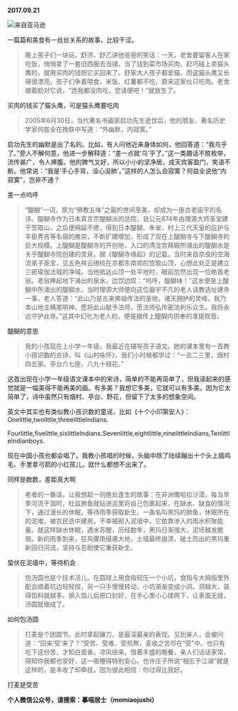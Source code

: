 
          
**2017.09.21**

![](http://wx3.sinaimg.cn/large/627d9660ly1fjqrlbc3zlj20yg1f1790.jpg)来自亚马逊


一篇篇和美食有一丝丝关系的故事，比较干涩。
>晚上孩子们一块玩，舒济、舒乙讲他爸爸的笑话：一天，老舍要留客人在家吃饭，悄悄拿了一套旧西服去当铺，当了钱到菜市场买肉，赶巧碰上卖猫头鹰的，就用买肉的钱把它买回来了。舒家大人孩子都爱猫，而这猫头鹰又长得很漂亮，孩子们争着喂食，米饭、红薯都不吃，原来这家伙只吃肉。老舍绷着脸对它说，“连我都没肉吃，您请便吧！”就放生了。



买肉的钱买了猫头鹰，可是猫头鹰要吃肉
>2005年6月30日，当代著名书画家启功先生逝世后，他的朋友、著名历史学家何兹全在挽联中写道：“外幽默，内寂寞。”

启功先生的幽默是出了名的。比如，有人问他近来身体如何，他回答道：“我鸟乎了。”旁人不解何意，他进一步解释道：“差一点就‘乌’乎了。”这一类趣话不胜枚举，流传甚广，令人捧腹。他的脾气又好，所以小小的坚净居，成天宾客盈门，笑语不断。他常说：“我是‘手心手背，没心没肺’。”这样的人怎么会寂寞？何兹全说他“内寂寞”，岂非不通？



差一点呜呼
>“醍醐”一词，原为“佛教五味”之最的世间至美，却成为一座古老庙宇的名讳。醍醐寺作为日本真言宗醍醐派的总院，自公元874年由理源大师圣宝建于笠取山，之后便绵延不绝，得到日本醍醐、朱雀、村上三代天皇的庇护与丰臣秀吉等名宿的推崇，不断扩建增加，形成了现在上醍醐寺与下醍醐寺的巨大规模。上醍醐是醍醐寺的开创地，入口的清泷宫拜殿所涌出的醍醐水是关乎醍醐寺院创建的灵泉。据《醍醐寺缘起》的记载，当时来自奈良的空海流弟子圣宝，见五色祥云缭绕在京都东南郊的笠取山顶，心想此处正是建立三密瑜伽法城的净域。当他抵达山顶一处平地时，眼前忽然出现一位皓首老翁。老翁捧起地下涌出的泉水，边饮边叹：“呜呼，醍醐味！”这水便是上醍醐中所涌出的醍醐水。当时理源大师便向这位器宇不凡的老人请教选址建寺一事。老人答道：“此山乃是古来佛祖传法的圣地，诸天拥护的灵峰。我乃本山地主横尾明神，愿将此山献予法师，愿法师弘传密法利乐众生。我将永远守护此寺。”这其中幻化为老人的，便是据传上醍醐内供奉的准提观音。



醍醐的意思
>我的小孩现在上小学一年级，我最近在辅导孩子语文。她的课本里有一首教小孩识数的古诗，叫《山村咏怀》，我们小时候都学过：“一去二三里，烟村四五家。亭台六七座，八九十枝花。”

这首出现在小学一年级语文课本中的宋诗，简单的不能再简单了，但我读起来的感觉就是一幅美得不能再美的画。有多美？我想它多美，它就可以有多美。因为它太简单了，诗中虽然只有烟村、亭台、野花，但留下了太多的想象空间。

英文中其实也有类似教小孩识数的童谣，比如《十个小印第安人》：Onelittle,twolittle,threelittleIndians.

Fourlittle,fivelittle,sixlittleIndians.Sevenlittle,eightlittle,ninelittleIndians,TenlittleIndianboys.

现在中国小孩也都会唱了。我教小孩唱的时候，头脑中除了陆续蹦出十个头上插鸡毛、手里拿弓箭的小红孩儿，就什么都想不出来了。



同样是数数，差距真大啊
>老者的一番话，让我想起一则绝处逢生的故事：在非洲撒哈拉沙漠，每当旱季河流干涸时，杜兹肺鱼就钻进泥里将自己包裹起来，在缺水、缺食的情况下，通过漫长的休眠，等待雨季获取新生。一条名叫黑玛的肺鱼，休眠所在的泥堆，被农民选中建房，不幸被砌入泥墙中，它依靠渗入的雨水积聚能量。就这样缺水休眠，遇水苏醒，历经数年，黑玛日渐强大，泥坯越发脆弱。新的雨季到来，狂风骤雨侵袭大地，土墙最终崩溃，破土而出的黑玛重新回归河流，坚持与忍耐使它重获新生。



蛰伏在泥墙中，等待机会
>包汤圆也是个技术活儿。在圆球上用食指轻压一个小坑，食指与大拇指里外配合顺着坑边轻轻捏，另一只手慢慢转动，小坑渐渐变成小洞。洞越大，装得馅料就越多。填入馅儿后把口封好，在手心里小心揉两下，让表面无缝，汤圆就做成了。



如何包汤圆
>打麦是个团圆节。此时拿起镰刀，是最深最亲的表现。见到亲人，会被问道：“回来‘受’来了？”受苦、受难、受煎熬，麦收之苦尽在“受”中。也只有吃下这份苦，才知白面香。凉风徐来，借着丰盛的晚餐，亲人们话话家常，得知你我都也安好，这一夜睡得特别安心。也许庄子所说“相忘于江湖”就是这样的，是丰收了却牵挂，因为彼此相信：你过得比我好。



打麦是受苦


**个人微信公众号，请搜索：摹喵居士（momiaojushi）**

        